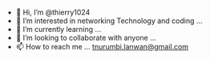 - 👋 Hi, I’m @thierry1024
- 👀 I’m interested in networking Technology and coding ...
- 🌱 I’m currently learning ...
- 💞️ I’m looking to collaborate with anyone  ...
- 📫 How to reach me ... tnurumbi.lanwan@gmail.com


<!---
thierry1024/thierry1024 is a ✨ special ✨ repository because its `README.md` (this file) appears on your GitHub profile.
You can click the Preview link to take a look at your changes.
--->
